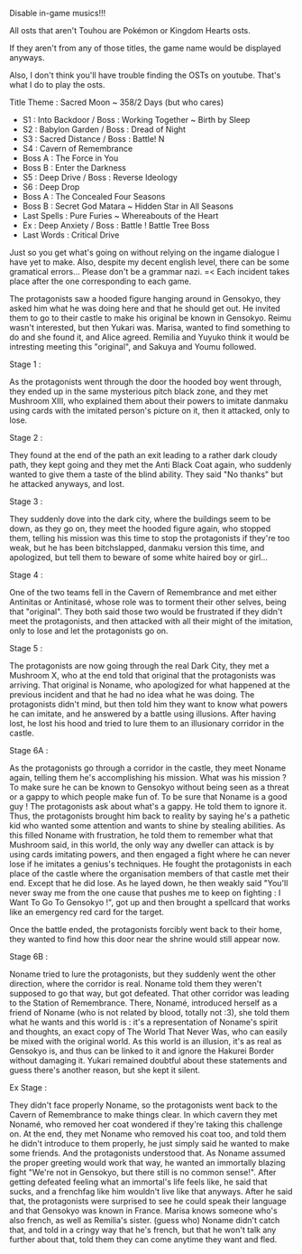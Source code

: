 Disable in-game musics!!!

All osts that aren't Touhou are Pokémon or Kingdom Hearts osts. 

If they aren't from any of those titles, the game name would be displayed anyways.

Also, I don't think you'll have trouble finding the OSTs on youtube. That's what I do to play the osts.

Title Theme : Sacred Moon ~ 358/2 Days
(but who cares)

- S1 : Into Backdoor / Boss : Working Together ~ Birth by Sleep
- S2 : Babylon Garden / Boss : Dread of Night
- S3 : Sacred Distance / Boss : Battle! N
- S4 : Cavern of Remembrance
- Boss A : The Force in You
- Boss B : Enter the Darkness
- S5 : Deep Drive / Boss : Reverse Ideology
- S6 : Deep Drop
- Boss A : The Concealed Four Seasons
- Boss B : Secret God Matara ~ Hidden Star in All Seasons
- Last Spells : Pure Furies ~ Whereabouts of the Heart
- Ex : Deep Anxiety / Boss : Battle ! Battle Tree Boss
- Last Words : Critical Drive

Just so you get what's going on without relying on the ingame dialogue I have yet to make. Also, despite my decent english level, there can be some gramatical errors... Please don't be a grammar nazi. =<
Each incident takes place after the one corresponding to each game.

The protagonists saw a hooded figure hanging around in Gensokyo, they asked him what he was doing here and that he should get out. He invited them to go to their castle to make his original be known in Gensokyo.
Reimu wasn't interested, but then Yukari was. Marisa, wanted to find something to do and she found it, and Alice agreed. Remilia and Yuyuko think it would be intresting meeting this "original", and Sakuya and Youmu followed.

Stage 1 :

As the protagonists went through the door the hooded boy went through, they ended up in the same mysterious pitch black zone, and they met Mushroom XIII, who explained them about their powers to imitate danmaku using cards with the imitated person's picture on it, then it attacked, only to lose.

Stage 2 :

They found at the end of the path an exit leading to a rather dark cloudy path, they kept going and they met the Anti Black Coat again, who suddenly wanted to give them a taste of the blind ability. They said "No thanks" but he attacked anyways, and lost.

Stage 3 :

They suddenly dove into the dark city, where the buildings seem to be down, as they go on, they meet the hooded figure again, who stopped them, telling his mission was this time to stop the protagonists if they're too weak, but he has been bitchslapped, danmaku
version this time, and apologized, but tell them to beware of some white haired boy or girl...

Stage 4 :

One of the two teams fell in the Cavern of Remembrance and met either Antinitas or Antinitasé, whose role was to torment their other selves, being that "original". They both said those two would be frustrated if they didn't meet the protagonists, and then attacked with all their might of the imitation,
only to lose and let the protagonists go on.

Stage 5 : 

The protagonists are now going through the real Dark City, they met a Mushroom X, who at the end told that original that the protagonists was arriving. That original is Noname, who apologized for what happened at the
previous incident and that he had no idea what he was doing. The protagonists didn't mind, but then told him they want to know what powers he can imitate, and he answered by a battle using illusions. After having lost, he lost his hood and tried to lure them to an illusionary corridor in the castle.

Stage 6A :

As the protagonists go through a corridor in the castle, they meet Noname again, telling them he's accomplishing his mission. What was his mission ? To make sure he can be known to Gensokyo without being seen as a threat or a gappy to which people make fun of. 
To be sure that Noname is a good guy ! The protagonists ask about what's a gappy. He told them to ignore it. Thus, the protagonists brought him back to reality by saying he's a pathetic kid who wanted some attention and wants to shine by stealing abilities.
As this filled Noname with frustration, he told them to remember what that Mushroom said, in this world, the only way any dweller can attack is by using cards imitating powers, and then engaged a fight where he can never lose if he imitates a genius's techniques.
He fought the protagonists in each place of the castle where the organisation members of that castle met their end.
Except that he did lose. As he layed down, he then weakly said "You'll never sway me from the one cause that pushes me to keep on fighting : I Want To Go To Gensokyo !", got up and then brought a spellcard that works like an emergency red card for the target.

Once the battle ended, the protagonists forcibly went back to their home, they wanted to find how this door near the shrine would still appear now.

Stage 6B :

Noname tried to lure the protagonists, but they suddenly went the other direction, where the corridor is real. Noname told them they weren't supposed to go that way, but got defeated.
That other corridor was leading to the Station of Remembrance. There, Nonamé, introduced herself as a friend of Noname (who is not related by blood, totally not :3), she told them what he wants and this world is : it's a representation
of Noname's spirit and thoughts, an exact copy of The World That Never Was, who can easily be mixed with the original world. As this world is an illusion, it's as real as Gensokyo is, and thus can be linked to it and ignore the Hakurei Border without damaging it. Yukari remained doubtful about these statements and guess there's another reason, but she kept it silent.

Ex Stage :

They didn't face properly Noname, so the protagonists went back to the Cavern of Remembrance to make things clear. In which cavern they met Nonamé, who removed her coat wondered if they're taking this challenge on.
At the end, they met Noname who removed his coat too, and told them he didn't introduce to them properly, he just simply said he wanted to make some friends. And the protagonists understood that. As Noname assumed the proper greeting would work that way, he wanted an immortally blazing fight "We're not
in Gensokyo, but there still is no common sense!". After getting defeated feeling what an immortal's life feels like, he said that sucks, and a frenchfag like him wouldn't live like that anyways. After he said that, the protagonists were surprised to see he could speak their language
and that Gensokyo was known in France. Marisa knows someone who's also french, as well as Remilia's sister. (guess who) Noname didn't catch that, and told in a cringy way that he's french, but that he won't talk any further about that, told them they can come anytime they want and fled.
